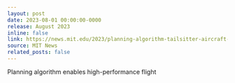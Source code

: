 ```yaml
---
layout: post
date: 2023-08-01 00:00:00-0000
release: August 2023
inline: false
link: https://news.mit.edu/2023/planning-algorithm-tailsitter-aircraft-0823
source: MIT News
related_posts: false
---
```


Planning algorithm enables high-performance flight
